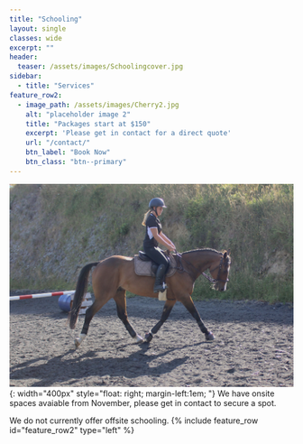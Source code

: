 ```yaml
---
title: "Schooling"
layout: single
classes: wide
excerpt: ""
header:
  teaser: /assets/images/Schoolingcover.jpg
sidebar:
  - title: "Services"
feature_row2:
  - image_path: /assets/images/Cherry2.jpg
    alt: "placeholder image 2"
    title: "Packages start at $150"
    excerpt: 'Please get in contact for a direct quote'
    url: "/contact/"
    btn_label: "Book Now"
    btn_class: "btn--primary"
---
```

![image](/assets/images/Schooling3.JPG){: width="400px" style="float: right; margin-left:1em; "}
We have onsite spaces avaiable from November, please get in contact to secure a spot.



We do not currently offer offsite schooling.
{% include feature_row id="feature_row2" type="left" %}

